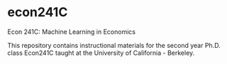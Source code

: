 # econ241C
Econ 241C: Machine Learning in Economics 


This repository contains instructional materials for the second year Ph.D. class Econ241C taught at the University of California - Berkeley. 

                                                    
 
